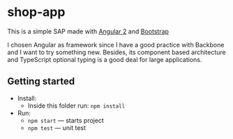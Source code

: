 # shop-app

This is a simple SAP made with [Angular 2](https://angular.io/) and [Bootstrap](http://getbootstrap.com/)

I chosen Angular as framework since I have a good practice with Backbone and I want to try something new. Besides, its component based architecture and TypeScript optional typing is a good deal for large applications.

## Getting started

* Install:
    * Inside this folder run: `npm install`
* Run:
    * `npm start` — starts project
    * `npm test` — unit test
